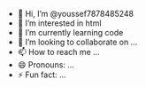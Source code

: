 - 👋 Hi, I’m @youssef7878485248
- 👀 I’m interested in html 
- 🌱 I’m currently learning code
- 💞️ I’m looking to collaborate on ...
- 📫 How to reach me ...
- 😄 Pronouns: ...
- ⚡ Fun fact: ...

<!---
youssef7878485248/youssef7878485248 is a ✨ special ✨ repository because its `README.md` (this file) appears on your GitHub profile.
You can click the Preview link to take a look at your changes.
--->
